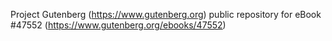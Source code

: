 Project Gutenberg (https://www.gutenberg.org) public repository for eBook #47552 (https://www.gutenberg.org/ebooks/47552)
